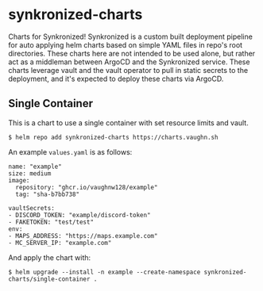 # synkronized-charts

Charts for Synkronized! Synkronized is a custom built deployment pipeline for auto applying helm charts based on simple YAML files in repo's root directories. These charts here are not intended to be used alone, but rather act as a middleman between ArgoCD and the Synkronized service. These charts leverage vault and the vault operator to pull in static secrets to the deployment, and it's expected to deploy these charts via ArgoCD. 

## Single Container

This is a chart to use a single container with set resource limits and vault.

```shell
$ helm repo add synkronized-charts https://charts.vaughn.sh
```

An example `values.yaml` is as follows:

```
name: "example"
size: medium
image:
  repository: "ghcr.io/vaughnw128/example"
  tag: "sha-b7bb738"

vaultSecrets:
- DISCORD_TOKEN: "example/discord-token"
- FAKETOKEN: "test/test"
env:
- MAPS_ADDRESS: "https://maps.example.com"
- MC_SERVER_IP: "example.com"
  ```
And apply the chart with:

```shell
$ helm upgrade --install -n example --create-namespace synkronized-charts/single-container .
```
